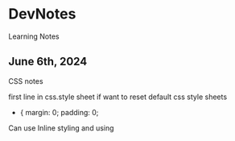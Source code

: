# DevNotes
Learning Notes
## June 6th, 2024
CSS notes

first line in css.style sheet if want to reset default css style sheets
* {
  margin: 0;
  padding: 0;


Can use Inline styling and using <style> in <head> to format 
Link the CSS style sheet to the HTML by using <link> in the <head>  <link href="./style.css" rel='stylesheet'/>
* selector selects all elements in the html code (e.g. change font styles)
Select by class, use . beforehand (e.g. .brand)
Can select and modify multiple classes by id'ing them as class='blank blank2' which creates the option to stylize .blank and .blank2 simultaneously.
class= can be used for multiple values across HTML code, but id= can only be used once for one value. Use #idname to utilize in CSS.
Can target specific attribute a[href*='florence']{color: lightgreen;}
:focus, :visited, :disabled, and :active are all pseudo-classes. A pseudo-class can be attached to any selector. It is always written as a colon : followed by a name. For example p:hover
Specificity heirarchy
        ID
        Class
        Type
  Chain multiple tags together by using . in between.
  In the example above, .main-list selects the element with the.main-list class (the <ul> element). The descendant <li>‘s are selected by adding li to the selector, separated by a space. This results in .main-list li as the final selector.
  space between two types will specify. But order matters. li h4 does not equal h4 li. the former will pull all h4 from li and the latter will pull all li from h4s.
  add comma between selectors to change multiple selectors without having to repeat code.
   background gradient = background: linear-gradient(-45deg, #35577D, #141E30);
  font-weight: bold or normal
  The text-align property can be set to one of the following commonly used values:

    left — aligns text to the left side of its parent element, which in this case is the browser.
    center — centers text inside of its parent element.
    right — aligns text to the right side of its parent element.
    justify— spaces out text in order to align with the right and left side of the parent element.
  opacity- 0 to 1
  background-image
  image {
  background-image: url("https://content.codecademy.com/courses/freelance-1/unit-2/soccer.jpeg");

## June 7th, 2024

  Input img using src <img src:"link">
  list-style: square;      changings bullet point list to squares.  list-style: none; to remove bullets
  img height = height&px

  button:hover for hover button in css
  button {10px 12px;}
  .button1 {border-radius: 2px;} for rounded buttons or in %
  border: 2px solid pink; for border around button

  .button2:hover {
  box-shadow: 0 12px 16px 0 rgba(0,0,0,0.24), 0 17px 50px 0 rgba(0,0,0,0.19);
}            is shadow on hover

auto scale images 
img {
  max-width: 100%;
  height: auto;
}

dope
  width: 80%;
  background-color: white;
  box-shadow: 0 4px 8px 0 rgba(0, 0, 0, 0.2), 0 6px 20px 0 rgba(0, 0, 0, 0.19);


center text on image: after creating two div, one containing the img and the text and one just containg the text
}

.image-container { 
  position: relative;
  display: inline-block;
  }

.image-container img {
  display: block;
  width: 100%;
  height: auto;
}

.image-text {
  position: absolute;
  top: 50%; 
  left: 50%; 
  transform: translate(-50%, -50%); 
  background-color: rgb(102, 151, 134); 
  color: #fff; 
  padding: 5px 10px; 
  font-size: 20px; 
  text-align: center;
}

shorthand padding - top, right, bottom, left (clockwise from top)
p.content-header {
  padding: 6px 11px 4px 9px;
}

auto margins with top and bottom at 0 and centered left-right
.pull-quote {
  width: 350px;
  margin: 0 auto;

  Unlike horizontal margins, vertical margins do not add. Instead, the larger of the two vertical margins sets the distance between adjacent elements.

  min-width and min-height (also max) to preserve text and website layout across various screen types

overflow: scroll;
or : hidden;

## June 8th, 2024

css vertical text
writing-mode: vertical-lr;

can use in conjunction with display: flex;


gap, col-gap, row-gap; px;

****** !important
html {
  scroll-behavior: smooth;


.box {
  overflow: auto;
  resize: both;           or vertical and horizontal (keep a display: flex; on for centered)


gradient text:

  background: linear-gradient ()
  -webkit-background-clip: text;
  -webkit-text-fill-color: transparent;
  create background gradient, then mask it to text

  fit image to box

  object-fit: cover;


  fade in text:

  animation: fade 1s ease-in 1s;
  pointer-events: none;
  opacity: 0;
  }

  @keyframes fade {
  0%{
    opacity: 0;
    }
  100%{
    opacity: 1;
    }
  }

  airbnb type scroll bar

  .container {
      width: 20rem;
      height: 20rem;
      background: white;
      display: flex;
      overflow-x: scroll;
      scroll-snap-type: x mandatory;       can use proximity as well for more natural scroll 
      }

  .container div {
      min-width: 20rem;


  changing box properties to auto fit content in box 
 * {box-sizing: border-box;
      display: flex;
      justify-content: center;
      align-items: center;
      font-size: 10rem;

reset style sheets in seperate reset style css file

good practice to reset styles

also, using notes to seperate sections of code
      color: white;
      scroll-snap-align: center;


The default position of an element can be changed by setting its position property. The position property can take one of five values:

    static - the default value (it does not need to be specified)
    relative
    absolute
    fixed
    sticky
.green-box {
  background-color: green;
  position: relative;
  top: 50px;
  left: 120px;

position: fixed;   for nav bars or things you want to scroll with the user.

z-index: 10;  move the nav bar to stay in front 

display: inline-block;     Good :)

## June 9th, 2024

header

.item-1 {
position: fixed;
top: 0px;
left: 0px
border-radius: 0;
width: 100%
z-index: 1;


make sticky follow immediately
position: sticky;
top: 0px 

flex-box moves items in a container along an x or y axis. Defaults to X flex-direction: row;
but can change to Y using flex-direction: column;

also, justify-content: flex-end; shifts content to end of container.
center or space-between or space-around or space-evenly. defaults to flex-start;

use align-items: in conjunction to move items in container along other axis simultaneously. 
flex-start, flex-end, center, baseline

use flex-grow on any specific item or class to grow it flex-grow: 1;

align-self in specific class to override rest of flex-box behavior.

flex-wrap: wrap;
will allow items to use more of the container than the default 1 line.

this unlocks the align-content: property which allows us to align all the items in the container.
flex-end, flex-start, center

can then use sepearte "gap" property set at ems of px


image drop shadow

filter: drop-shadow (px px px color);



nav links

<nav></nav>
<ul></ul>
<li></li>
<a href="">

where <li><a href=""></a></li>

.navbar li{
position: fixed;
display: inline-block
width: 100%;
top: 0;
padding: 10 10;
}

remove hyperlink text decoration:

.navbar a {
text-decoration: none;


using avatar image for links and stuff

background-image: url("");
background-size: cover;
height: 50px;

## June 11th, 2024

CSS

can use named-colors, hex codes, or rgb codes, but choose one and keep it consistent throughout the css file.
weight: 50px;
border-radius: 50%;
display: inline-block;
vertical-align: middle;

use <span> when don't want the full formatting of <div>


hsl = hue-saturation-lightness

      (0-360, %, %)

hsla =hsl + alpha
      (0-360, %, %, decimal 0-1)

can also use

rgba = (0-255, 0-255, 0-255, decimal 0-1)

A little unconventional, but still worth mentioning is how hex colors can also have an alpha value. By adding a two-digit hexadecimal value to the end of the six-digit representation (#52BC8280), or a one-digit hexadecimal value to the end of the three-digit representation (#F003), you can change the opacity of a hexadecimal color. Hex opacity ranges from 00 (transparent) to FF (opaque).

Multi-Word Values

When specifying a typeface with multiple words, like Times New Roman, it is recommended to use quotation marks (' ') to group the words together, like so:

h1 {
  font-family: 'Times New Roman';
}

** Web safe fonts are good fallback fonts that can be used if your preferred font is not available.

h1 {
  font-family: Caslon, Georgia, 'Times New Roman';
}

In the example above, Georgia and Times New Roman are fallback fonts to Caslon. When you specify a group of fonts, you have what is known as a font stack. A font stack usually contains a list of similar-looking fonts. Here, the browser will first try to use the Caslon font. If that’s not available, it will try to use a similar font, Georgia. And if Georgia is not available, it will try to use Times New Roman.

Text can also be styled to appear in either all uppercase or lowercase with the text-transform property.

h1 {
  text-transform: uppercase;
}

Letter Spacing

The letter-spacing property is used to set the horizontal spacing between the individual characters in an element. It’s not common to set the spacing between letters, but it can sometimes help the readability of certain fonts or styles. The letter-spacing property takes length values in units, such as 2px or 0.5em.

p {
  letter-spacing: 2px;
}


Word Spacing

You can set the space between words with the word-spacing property. It’s also not common to increase the spacing between words, but it may help enhance the readability of bolded or enlarged text. The word-spacing property also takes length values in units, such as 3px or 0.2em.

h1 {
  word-spacing: 0.3em;
}


We can use the line-height property to set how tall we want each line containing our text to be. Line height values can be a unitless number, such as 1.2, or a length value, such as 12px, 5% or 2em.

p {
  line-height: 1.4;
}



The text-align property, which you may already be familiar with from the CSS Visual Rules lesson, aligns text to its parent element.

h1 {
  text-align: right;
}

In the example above, the <h1> element is aligned to the right side, instead of the default left.


Fonts can also be added using a @font-face ruleset in your CSS stylesheet instead of using a <link> element in your HTML document. As mentioned earlier, fonts can be downloaded just like any other file on the web. They come in a few different file formats, such as:

    OTF (OpenType Font)
    TTF (TrueType Font)
    WOFF (Web Open Font Format)
    WOFF2 (Web Open Font Format 2)

The different formats are a progression of standards for how fonts will work with different browsers, with WOFF2 being the most progressive. It’s a good idea to include TTF, WOFF, and WOFF2 formats with your @font-face rule to ensure compatibility on all browsers.

## June 12th, 2024

More CSS

add an underline

text-decoration: underline;


Most browsers will display the text of a title attribute as a tooltip, meaning when a user hovers their cursor over an element, the text will appear in a small box near the cursor.

To add tooltips to a clickable element like a link, add it as the title attribute.

<p>
  <a href="https://www.codecademy.com" title="Codecademy is an online learning platform">Codecademy</a> is the best place to learn to code!
</p>

Mouse over the word “Codecademy” below to see this behavior in action!

for hand mouse icon
cursor: pointer;

Links have four main states: normal (not clicked), hover, active (clicked), and visited. These four states have associated CSS pseudo-classes: :link, :hover, :active, and :visited.

The proper order of these rules is:

    :link
    :visited
    :hover
    :active

For example, to implement a bare minimum 3-D button design, the following CSS ruleset could be used:

button {
  padding: 5px;
  border: 1px solid black;
  border-radius: 5px;
  text-decoration: none;
  box-shadow: 0px 5px;
}

button:hover {
  cursor: pointer;
}

button:active {
  margin-top: 5px;
  color: black;
  box-shadow: 0px 0px;
}

A button element can then be created with the following HTML:

<button>Click me</button>


simple breadcrumb website trail

.breadcrumb > li {
  display: inline;
}

.breadcrumb li+li::before {
	padding: 10px;
  content: ">";

}

.breadcrumb a {
  text-decoration: none;
  color: lavender;
  background-color: grey;
  font-size: .5rem;

}

.breadcrumb a:hover {
  color: orange;
  background-color: black;

}


proper anchor tag in list example

<body>
    <div class="jumbotron">
      <ul class ="breadcrumb">
        <li><a href="#">Asia</a></li>
        <li><a href="#">Singapore</a></li>
        <li><a href="#">Tourism</a></li>
        <li><a href="#">Hotels</a></li>
        </ul>


more breadcrumb styles

.breadcrumb li a::before, .breadcrumb li a::after {
  content: "";
  position: absolute;
  border-color: darkcyan;
  border-style: solid;
  border-width: 15px 5px;

  By setting a portion of the border to transparent, it creates the “tail” of the arrow:

.breadcrumb li a::before {
  left: -10px;
  border-left-color: transparent;
}


arrow  breadcrumb :)

.breadcrumb {
  text-align: left;
}
.breadcrumb li {
  float: left;
}

.breadcrumb a {
  color: #fff;
  background: darkcyan;
  text-decoration: none;
  position: relative;
  height: 30px;
  line-height: 30px;
  text-align: center;
  margin-right: 15px;
  padding: 0 5px;
}

.breadcrumb a::before,
.breadcrumb a::after {
  content: "";
  position: absolute;
  border-color: darkcyan;
  border-style: solid;
  border-width: 15px 5px;
}

.breadcrumb a::before {
  left: -10px;
  border-left-color: transparent;
}

.breadcrumb a::after {
  left: 100%;
  border-color: transparent;
  border-left-color: darkcyan;
}

.breadcrumb a:hover {
  background-color: rgb(181, 88, 48);
}

.breadcrumb a:hover::before {
  border-color: rgb(181, 88, 48);
  border-left-color: transparent;
}

.breadcrumb a:hover::after {
  border-left-color: rgb(181, 88, 48);
}

specific syntax when adding breadcrumb > in between classes located in another class. li.class+li.class::before

.breadcrumb li.location+li.location::before {
  content: ">";



wireframes = blueprints for websites or apps
	focus on usablity and function rather than aesthetics.


 html sections
  <header>
  <nav>
  <main>
  <body>
  <section>
  <footer>

## June 13th, 2024

*** Responsive grids for maximizing content across various platforms and screen sizes

desktop (12-16)
tablet (5-8)
mobile (3-4)


**container divs
<div class="container">

To designate an element as a flex container, set the element’s display property to flex or inline-flex. Once an item is a flex container, there are several properties we can use to specify how its children behave. In this lesson we will cover these properties:

    justify-content
    align-items
    flex-grow
    flex-shrink
    flex-basis
    flex
    flex-wrap
    align-content
    flex-direction
    flex-flow

Below are five commonly used values for the align-items property:

    flex-start — all elements will be positioned at the top of the parent container.
    flex-end — all elements will be positioned at the bottom of the parent container.
    center — the center of all elements will be positioned halfway between the top and bottom of the parent container.
    baseline — the bottom of the content of all items will be aligned with each other.
    stretch — if possible, the items will stretch from top to bottom of the container (this is the default value; elements with a specified height will not stretch; elements with a minimum height or no height specified will stretch).

.container {
  display: flex;
}

.side {
  width: 100px;
  flex-grow: 1;
}

.center {
  width: 100px;
  flex-grow: 2;
}

In the example above, the .container div has a display value of flex, so its three child divs will be positioned next to each other. If there is additional space in the .container div (in this case, if it is wider than 300 pixels), the flex items will grow to fill it. The .center div will stretch twice as much as the .side divs. For example, if there were 60 additional pixels of space, the center div would absorb 30 pixels and the side divs would absorb 15 pixels each.

If a max-width is set for an element, it will not grow larger than that even if there is more space for it to absorb.

All of the previous properties we have learned are declared on flex containers, or the parent elements. This property — flex-grow — is the first we have learned that is declared on flex items.
Instructions

    Checkpoint 1 Passed

    1.

    Assign .top.side and .top.center a flex-grow value of 1. Stretch and shrink the browser.

Checkpoint 2 Passed

2.

Assign .middle.center the flex-grow value of 1. Stretch and shrink the browser again.
Checkpoint 3 Enabled

3.

Assign .bottom.side a flex-grow value of 1 and .bottom.center a flex-grow value of 2. Shrink and stretch the browser again. Compare the differences in behavior of all three sections.




flex basis to lock in size of flex item before shrink or grow


flex-grow (number)
flex-shrink (number)
flex-basis (px or rem size)

flex defines all three properties easily

flex: 1 3 100px; 
     grow shrink basis;



Sometimes, we don’t want our content to shrink to fit its container. Instead, we might want flex items to move to the next line when necessary. This can be declared with the flex-wrap property. The flex-wrap property can accept three values:

    wrap — child elements of a flex container that don’t fit into a row will move down to the next line
    wrap-reverse — the same functionality as wrap, but the order of rows within a flex container is reversed (for example, in a 2-row flexbox, the first row from a wrap container will become the second in wrap-reverse and the second row from the wrap container will become the first in wrap-reverse)
    nowrap — prevents items from wrapping; this is the default value and is only necessary to override a wrap value set by a different CSS rule.

<div class='container'>
  <div class='item'>
    <h1>We're going to wrap!</h1>
  </div>
  <div class='item'>
    <h1>We're going to wrap!</h1>
  </div>
  <div class='item'>
    <h1>We're going to wrap!</h1>
  </div>
</div>

.container {
  display: inline-flex;
  flex-wrap: wrap;
  width: 250px;
}

.item {
  width: 100px;
  height: 100px;
}

In the example above, three flex items are contained by a parent flex container. The flex container is only 250 pixels wide so the three 100 pixel wide flex items cannot fit inline. The flex-wrap: wrap; setting causes the third, overflowing item to appear on a new line, below the other two items.

Note: The flex-wrap property is declared on flex containers.


align-items: aligning content for single row of flex box.

align-content: aligning content for multiple rows (ie after a flex wrap

Below are some of the more commonly used align-content values:

    flex-start — all rows of elements will be positioned at the top of the parent container with no extra space between.
    flex-end — all rows of elements will be positioned at the bottom of the parent container with no extra space between.
    center — all rows of elements will be positioned at the center of the parent element with no extra space between.
    space-between — all rows of elements will be spaced evenly from the top to the bottom of the container with no space above the first or below the last.
    space-around — all rows of elements will be spaced evenly from the top to the bottom of the container with the same amount of space at the top and bottom and between each element.
    stretch — if a minimum height or no height is specified, the rows of elements will stretch to fill the parent container from top to bottom (default value).


Note: The align-content property is declared on flex containers.

The main axis is used to position flex items with the following properties:

    justify-content
    flex-wrap
    flex-grow
    flex-shrink

The cross axis is used to position flex items with the following properties:

    align-items
    align-content

flex-direction to change axis

The flex-direction property can accept four values:

    row — elements will be positioned from left to right across the parent element starting from the top left corner (default).
    row-reverse — elements will be positioned from right to left across the parent element starting from the top right corner.
    column — elements will be positioned from top to bottom of the parent element starting from the top left corner.
    column-reverse — elements will be positioned from the bottom to the top of the parent element starting from the bottom left corner.


Like the shorthand flex property, the shorthand flex-flow property is used to declare both the flex-wrap and flex-direction properties in one line.

.container {
  display: flex;
  flex-wrap: wrap;
  flex-direction: column;
}

In the example above, we take two lines to accomplish what can be done with one.

.container {
  display: flex;
  flex-flow: column wrap;
}

## June 14th, 2024

Flex-box overlay using tranform: translate;
or postiion: relative; and moving top or left or bottom or right. 


## June 15th, 2024

#### Grids

To turn an HTML element into a grid container, you must set the element’s display property to one of two values:

    grid — for a block-level grid.
    inline-grid — for an inline grid.


We can define the columns of our grid by using the CSS property grid-template-columns. Below is an example of this property in action:

.grid {
  display: grid;
  width: 500px;
  grid-template-columns: 100px 200px;
}

We’ve learned how to define the number of columns in our grid explicitly. To specify the number and size of the rows, we are going to use the property grid-template-rows.

This property is almost identical to grid-template-columns. Take a look at the code below to see both properties in action.

.grid {
  display: grid;
  width: 1000px;
  height: 500px;
  grid-template-columns: 100px 200px;
  grid-template-rows: 10% 20% 600px;
}

This grid has two columns and three rows. 


The shorthand property, grid-template, can replace the previous two CSS properties. Both grid-template-rows and grid-template-columns are nowhere to be found in the following code!

.grid {
  display: grid;
  width: 1000px;
  height: 500px;
  grid-template: 200px 300px / 20% 10% 70%;
}

When using grid-template, the values before the slash will determine the size of each row. The values after the slash determine the size of each column. In this example, we’ve made two rows and three columns of varying sizes.


By using the fr unit, we can define the size of columns and rows as a fraction of the grid’s length and width. This unit was specifically created for use in CSS Grid. Using fr makes it easier to prevent grid items from overflowing the boundaries of the grid. Consider the code below:

.grid {
  display: grid;
  width: 1000px;
  height: 400px;
  grid-template: 2fr 1fr 1fr / 1fr 3fr 1fr;
}

In this example, the grid will have three rows and three columns. The rows are splitting up the available 400 pixels of height into four parts. The first row gets two of those parts, the second row gets one, and the third row gets one. Therefore the first row is 200 pixels tall, and the second and third rows are 100 pixels tall. 


The repeat function will duplicate the specifications for rows or columns a given number of times. In the example above, using the repeat function will make the grid have three columns that are each 100 pixels wide. It is the same as writing:

grid-template-columns: 100px 100px 100px;

Repeat is particularly useful with fr. For example, repeat(5, 1fr) would split your table into five equal rows or columns.

Finally, the second parameter of repeat() can have multiple values.

grid-template-columns: repeat(2, 20px 50px)

This code will create four columns where the first and third columns will be 20 pixels wide and the second and fourth will be 50 pixels wide.

In all of our grids so far, there hasn’t been any space between the items in our grid. The CSS properties row-gap and column-gap will put blank space between every row and column in the grid.

.grid {
  display: grid;
  width: 320px;
  grid-template-columns: repeat(3, 1fr);
  column-gap: 10px;
}

Using the CSS properties grid-row-start and grid-row-end, we can make single grid items take up multiple rows. Remember, we are no longer applying CSS to the outer grid container; we’re adding CSS to the elements sitting inside the grid!


We can use the property grid-row as shorthand for grid-row-start and grid-row-end. The following two code blocks will produce the same output:

.item {
  grid-row-start: 4;
  grid-row-end: 6;
}

.item {
  grid-row: 4 / 6;
}


When using these properties, we can use the keyword span to start or end a column or row, relative to its other end. Look at how span is used in the code below:

.item {
  grid-column: 4 / span 2;
}

This is telling the item element to begin in column four and take up two columns of space. So item would occupy columns four and five. It produces the same result as the following code blocks:

.item {
  grid-column: 4 / 6;
}

.item {
  grid-column-start: 4;
  grid-column-end: span 2;
}

.item {
  grid-column-start: span 2;
  grid-column-end: 6;
}

span is a useful keyword, because it avoids off-by-one errors (miscalculating the ending grid line) you might make when determining the ending grid line of an element. If you know where you want your grid item to start and how long it should be, use span!

We’ve already been able to use grid-row and grid-column as shorthand for properties like grid-row-start and grid-row-end. We can refactor even more using the property grid-area. This property will set the starting and ending positions for both the rows and columns of an item.

.item {
  grid-area: 2 / 3 / 4 / span 5;
}

grid-area takes four values separated by slashes. The order is important! This is how grid-area will interpret those values.

    grid-row-start
    grid-column-start
    grid-row-end
    grid-column-end






